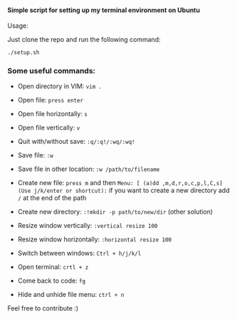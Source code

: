 #### Simple script for setting up my terminal environment on Ubuntu

Usage:

Just clone the repo and run the following command:

```bash
./setup.sh
```

### Some useful commands:

- Open directory in VIM: `vim .`
- Open file: `press enter`
- Open file horizontally: `s`
- Open file vertically: `v`

- Quit with/without save: `:q/:q!/:wq/:wq!`
- Save file: `:w`
- Save file in other location: `:w /path/to/filename`

- Create new file: `press m` and then `Menu: [ (a)dd ,m,d,r,o,c,p,l,C,s] (Use
    j/k/enter or shortcut):` if you want to create a new directory add `/` at
    the end of the path
- Create new directory: `:!mkdir -p path/to/new/dir` (other solution)

- Resize window vertically: `:vertical resize 100`
- Resize window horizontally: `:horizontal resize 100`

- Switch between windows: `Ctrl + h/j/k/l`

- Open terminal: `crtl + z`
- Come back to code: `fg`

- Hide and unhide file menu: `ctrl + n`



Feel free to contribute :)

